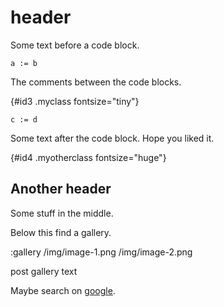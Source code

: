 # header

[google]: https://www.google.com

Some text before a code block.

<!-- comment before codeblock -->
```
a := b
```

The comments between the code blocks.

{#id3 .myclass fontsize="tiny"}
```
c := d
```

Some text after the code block.
Hope you liked it.

{#id4 .myotherclass fontsize="huge"}
## Another header

Some stuff in the middle.

Below this find a gallery.

:gallery
/img/image-1.png
/img/image-2.png

post gallery text

Maybe search on [google].
